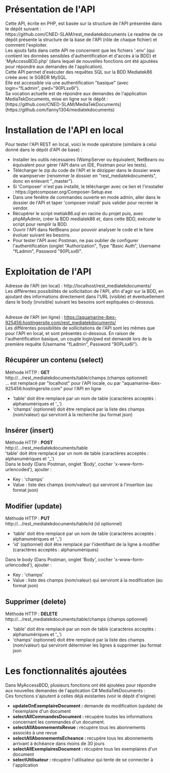 <h1>Présentation de l'API</h1>
Cette API, écrite en PHP, est basée sur la structure de l'API présentée dans le dépôt suivant :<br>
https://github.com/CNED-SLAM/rest_mediatekdocuments
Le readme de ce dépôt présente la structure de la base de l'API (rôle de chaque fichier) et comment l'exploiter.<br>
Les ajouts faits dans cette API ne concernent que les fichiers '.env' (qui contient les données sensibles d'authentification et d'accès à la BDD) et 'MyAccessBDD.php' (dans lequel de nouvelles fonctions ont été ajoutées pour répondre aux demandes de l'application).<br>
Cette API permet d'exécuter des requêtes SQL sur la BDD Mediatek86 créée avec le SGBDR MySQL.<br>
Elle est accessible via une authentification "basique" (avec login="fLadmin", pwd="90PLsx6l").<br>
Sa vocation actuelle est de répondre aux demandes de l'application MediaTekDocuments, mise en ligne sur le dépôt :<br>
[https://github.com/CNED-SLAM/MediaTekDocuments](https://github.com/fanny1304/mediatekdocuments)

<h1>Installation de l'API en local</h1>
Pour tester l'API REST en local, voici le mode opératoire (similaire à celui donné dans le dépôt d'API de base) :
<ul>
   <li>Installer les outils nécessaires (WampServer ou équivalent, NetBeans ou équivalent pour gérer l'API dans un IDE, Postman pour les tests).</li>
   <li>Télécharger le zip du code de l'API et le dézipper dans le dossier www de wampserver (renommer le dossier en "rest_mediatekdocuments", donc en enlevant "_master").</li>
   <li>Si 'Composer' n'est pas installé, le télécharger avec ce lien et l'insstaller : https://getcomposer.org/Composer-Setup.exe </li>
   <li>Dans une fenêtre de commandes ouverte en mode admin, aller dans le dossier de l'API et taper 'composer install' puis valider pour recréer le vendor.</li>
   <li>Récupérer le script metiak86.sql en racine du projet puis, avec phpMyAdmin, créer la BDD mediatek86 et, dans cette BDD, exécuter le script pour remplir la BDD.</li>
   <li>Ouvrir l'API dans NetBeans pour pouvoir analyser le code et le faire évoluer suivant les besoins.</li>
   <li>Pour tester l'API avec Postman, ne pas oublier de configurer l'authentification (onglet "Authorization", Type "Basic Auth", Username "fLadmin", Password "90PLsx6l".</li>
</ul>
<h1>Exploitation de l'API</h1>
Adresse de l'API (en local) : http://localhost/rest_mediatekdocuments/ <br>
Les différentes possibilités de sollicitation de l'API, afin d'agir sur la BDD, en ajoutant des informations directement dans l'URL (visible) et éventuellement dans le body (invisible) suivant les besoins sont expliquées ci-dessous. <br><br>

Adresse de l'API (en ligne) : https://aquamarine-ibex-925456.hostingersite.com/rest_mediatekdocuments/ <br>
Les différentes possibilités de sollicitations de l'API sont les mêmes que pour l'API en local, et sont présentés ci-dessous. En raison de l'authentification basique, un couple login/pwd est demandé lors de la première requête (Username "fLadmin", Password "90PLsx6l").<br>

<h2>Récupérer un contenu (select)</h2>
Méthode HTTP : <strong>GET</strong><br>
http://.../rest_mediatekdocuments/table/champs (champs optionnel)<br>
... est remplacé par "localhost" pour l'API locale, ou par "aquamarine-ibex-925456.hostingersite.com" pour l'API en ligne
<ul>
   <li>'table' doit être remplacé par un nom de table (caractères acceptés : alphanumériques et '_')</li>
   <li>'champs' (optionnel) doit être remplacé par la liste des champs (nom/valeur) qui serviront à la recherche (au format json)</li>
</ul>

<h2>Insérer (insert)</h2>
Méthode HTTP : <strong>POST</strong><br>
http://.../rest_mediatekdocuments/table <br>
'table' doit être remplacé par un nom de table (caractères acceptés : alphanumériques et '_')<br>
Dans le body (Dans Postman, onglet 'Body', cocher 'x-www-form-urlencoded'), ajouter :<br>
<ul>
   <li>Key : 'champs'</li>
   <li>Value : liste des champs (nom/valeur) qui serviront à l'insertion (au format json)</li>
</ul>

<h2>Modifier (update)</h2>
Méthode HTTP : <strong>PUT</strong><br>
http://.../rest_mediatekdocuments/table/id (id optionnel)<br>
<ul>
   <li>'table' doit être remplacé par un nom de table (caractères acceptés : alphanumériques et '_')</li>
   <li>'id' (optionnel) doit être remplacé par l'identifiant de la ligne à modifier (caractères acceptés : alphanumériques)</li>
</ul>
Dans le body (Dans Postman, onglet 'Body', cocher 'x-www-form-urlencoded'), ajouter :<br>
<ul>
   <li>Key : 'champs'</li>
   <li>Value : liste des champs (nom/valeur) qui serviront à la modification (au format json)</li>
</ul>

<h2>Supprimer (delete)</h2>
Méthode HTTP : <strong>DELETE</strong><br>
http://.../rest_mediatekdocuments/table/champs (champs optionnel)<br>
<ul>
   <li>'table' doit être remplacé par un nom de table (caractères acceptés : alphanumériques et '_')</li>
   <li> 'champs' (optionnel) doit être remplacé par la liste des champs (nom/valeur) qui serviront déterminer les lignes à supprimer (au format json</li>
</ul>

<h1>Les fonctionnalités ajoutées</h1>
Dans MyAccessBDD, plusieurs fonctions ont été ajoutées pour répondre aux nouvelles demandes de l'application C# MediaTekDocuments :<br>
Ces fonctions s'ajoutent à celles déjà existantes (voir le dépôt d'origine)<br>
<ul>
   <li><strong>updateOnExemplaireDocument : </strong>demande de modification (update) de l'exemplaire d'un document</li>
   <li><strong>selectAllCommandesDocument : </strong>récupère toutes les informations concernant les commandes d'un document.</li>
   <li><strong>selectAllAbonnementsRevue : </strong>récupère tous les abonnements associés à une revue</li>
   <li><strong>selectAllAbonnementsEcheance : </strong>recupère tous les abonnements arrivant à échéance dans moins de 30 jours</li>
   <li><strong>selectAllExemplairesDocument : </strong>récupère tous les exemplaires d'un document</li>
   <li><strong>selectUtilisateur : </strong>récupère l'utilisateur qui tente de se connecter à l'application</li>
</ul>
